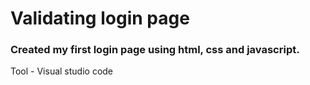 # Validating login page
### Created my first login page using html, css and javascript.
  Tool - Visual studio code

